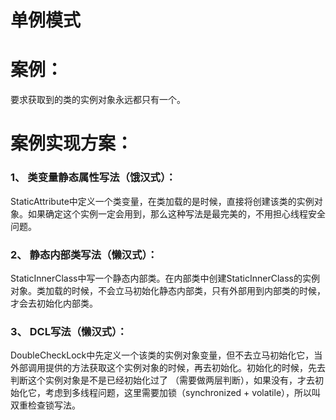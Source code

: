 # 单例模式

# 案例：

   要求获取到的类的实例对象永远都只有一个。
  
# 案例实现方案：

### 1、 类变量静态属性写法（饿汉式）：

   StaticAttribute中定义一个类变量，在类加载的是时候，直接将创建该类的实例对象。如果确定这个实例一定会用到，那么这种写法是最完美的，不用担心线程安全问题。


### 2、 静态内部类写法（懒汉式）：

  StaticInnerClass中写一个静态内部类。在内部类中创建StaticInnerClass的实例对象。类加载的时候，不会立马初始化静态内部类，只有外部用到内部类的时候，才会去初始化内部类。
    
### 3、 DCL写法（懒汉式）：

 DoubleCheckLock中先定义一个该类的实例对象变量，但不去立马初始化它，当外部调用提供的方法获取这个实例对象的时候，再去初始化。初始化的时候，先去判断这个实例对象是不是已经初始化过了
 （需要做两层判断），如果没有，才去初始化它，考虑到多线程问题，这里需要加锁（synchronized + volatile），所以叫双重检查锁写法。

